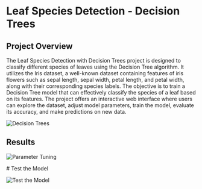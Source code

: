 
Leaf Species Detection - Decision Trees
====================================================================================================================

Project Overview
-------------------

The Leaf Species Detection with Decision Trees project is designed to classify different species of leaves using the Decision Tree algorithm.
It utilizes the Iris dataset, a well-known dataset containing features of iris flowers such as sepal length, sepal width, petal length, and petal width, along with their corresponding species labels.
The objective is to train a Decision Tree model that can effectively classify the species of a leaf based on its features.
The project offers an interactive web interface where users can explore the dataset, adjust model parameters, train the model, evaluate its accuracy, and make predictions on new data.

![Decision Trees](build/html/_images/decision-tree-classification-algorithm.png)



Results
-------------------------------------------

![Parameter Tuning](build/html/_images/5.1.jpg)

\# Test the Model

![Test the Model](build/html/_images/5.2.jpg)
